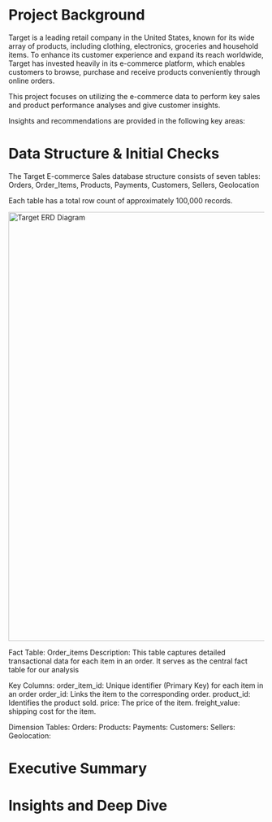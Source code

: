 # Project Background

Target is a leading retail company in the United States, known for its wide array of products, including clothing, electronics, groceries and household items. To enhance its customer experience and expand its reach worldwide, Target has invested heavily in its e-commerce platform, which enables customers to browse, purchase and receive products conveniently through online orders.

This project focuses on utilizing the e-commerce data to perform key sales and product performance analyses and give customer insights.

Insights and recommendations are provided in the following key areas:




# Data Structure & Initial Checks

The Target E-commerce Sales database structure consists of seven tables: Orders, Order_Items, Products, Payments, Customers, Sellers, Geolocation

Each table has a total row count of approximately 100,000 records.

<img width="844" alt="Target ERD Diagram" src="![Target ERD Diagram](https://github.com/user-attachments/assets/1e6b92d5-ca4d-41f1-bacc-dc0e5ea26d0d)">



Fact Table: Order_items
  Description: This table captures detailed transactional data for each item in an order. It serves as the central fact table for our analysis
  
  Key Columns: 
    order_item_id: Unique identifier (Primary Key) for each item in an order
    order_id: Links the item to the corresponding order.
    product_id: Identifies the product sold.
    price: The price of the item.
    freight_value: shipping cost for the item.

Dimension Tables: 
  Orders: 
  Products: 
  Payments: 
  Customers: 
  Sellers:
  Geolocation:



# Executive Summary




# Insights and Deep Dive
